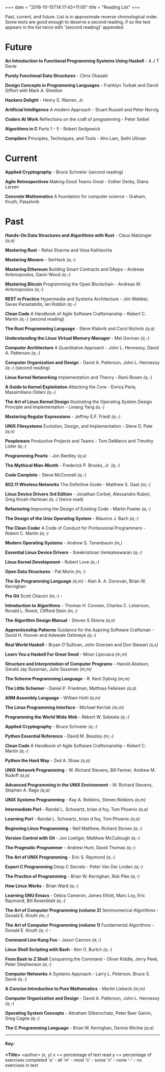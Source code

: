 +++
date = "2016-10-15T14:17:43+11:00"
title = "Reading List"
+++

Past, current, and future. List is in approximate reverse chronological order.
Some texts are good enough to deserve a second reading, if so the text appears
in the list twice with '(second reading)' appended.

# Future

**An Introduction to Functional Programming Systems Using Haskell** -
A J T Davie

**Purely Functional Data Structures** -
Chris Okasaki

**Design Concepts in Programming Languages** -
Franklyn Turbak and David Giffort with Mark A. Sheldon

**Hackers Delight** -
Henry S. Warren, Jr.

**Artificial Intelligence** A modern Approach -
Stuart Russell and Peter Norvig

**Coders At Work** Reflections on the craft of programming -
Peter Seibel

**Algorithms in C** Parts 1 - 5 -
Robert Sedgewick

**Compilers** Principles, Techniques, and Tools -
Aho Lam, Sethi Ullman

# Current

**Applied Cryptography** -
Bruce Schneier (second reading)

**Agile Retrospectives** Making Good Teams Great -
Esther Derby, Diana Larsen

**Concrete Mathematics** A foundation for computer science -
Graham, Knuth, Patashnik

# Past

**Hands-On Data Structures and Algorithms with Rust** -
Claus Matzinger *(a,a)*

**Mastering Rust** - Rahul Sharma and Vesa Kaihlavirta

**Mastering Monero** -
SerHack *(a,-)*

**Mastering Ethereum** Building Smart Contracts and DApps -
Andreas Antonopoulos, Gavin Wood *(a,-)*

**Mastering Bitcoin** Programming the Open Blockchain -
Andreas M. Antonopoulos *(a,-)*

**REST in Practice** Hypermedia and Systems Architecture -
Jim Webber, Savas Parastatidis, Ian Robbin *(a,-)*

**Clean Code** A Handbook of Agile Software Craftsmanship -
Robert C. Martin *(a,-)* (second reading)

**The Rust Programming Language** -
Steve Klabnik and Carol Nichols *(a,a)*

**Understanding the Linux Virtual Memory Manager** -
Mel Gorman *(a,-)*

**Computer Architecture** A Quantitative Approach -
John L. Hennessy, David A. Patterson *(a,-)*

**Computer Organization and Design** -
David A. Patterson, John L. Hennessy *(a,-)* (second reading)

**Linux Kernel Networking** Implementation and Theory -
Rami Rosen  *(a,-)*

**A Guide to Kernel Exploitation** Attacking the Core -
Enrica Perla, Massimiliano Oldani *(a,-)*

**The Art of Linux Kernel Design** Illustrating the Operating System
Design Principle and Implementation - Lixiang Yang *(a,-)*

**Mastering Regular Expressions** -
Jeffrey E.F. Friedl *(a,-)*

**UNIX Filesystems** Evolution, Design, and Implementation -
Steve D. Pate *(a,n)*

**Peopleware** Productive Projects and Teams -
Tom DeMarco and Timothy Lister *(a,-)*

**Programming Pearls** - Jon Bentley *(a,s)*

**The Mythical Man-Month** -
Frederick P. Brooks, Jr. *(a,-)*

**Code Complete** - Steve McConnell *(a,-)*

**802.11 Wireless Networks** The Definitive Guide -
Matthew S. Gast *(m,-)*

**Linux Device Drivers 3rd Edition** -
Jonathan Corbet, Alessandro Rubini, Greg Kroah-Hartman *(a,-)* (twice read)

**Refactoring** Improving the Design of Existing Code -
Martin Fowler *(a,-)*

**The Design of the Unix Operating System** -
Maurice J. Bach *(a,-)*

**The Clean Coder** A Code of Conduct for Professional Programmers -
Robert C. Martin *(a,-)*

**Modern Operating Systems** -
Andrew S. Tanenbaum *(m,)*

**Essential Linux Device Drivers** -
Sreekrishnan Venkateswaran *(a,-)*

**Linux Kernel Development** -
Robert Love *(a,-)*

**Open Data Structures** -
Pat Morin *(m,-)*

**The Go Programming Language** *(a,m)* -
Alan A. A. Donovan, Brian W. Kernighan

**Pro Git** Scott Chacon *(m,-)* -

**Introduction to Algorithms** -
Thomas H. Cormen, Charles C. Leiserson, Ronald L. Rivest, Clifford Stein *(m,-)*

**The Algorithm Design Manual** -
Steven S Skiena *(a,n)*

**Apprenticeship Patterns** Guidance for the Aspiring Software Craftsman -
David H. Hoover and Adewale Oshineye *(a,-)*

**Real World Haskell** -
Bryan O'Sullivan, John Goerzen and Don Stewart *(s,s)*

**Learn You a Haskell For Great Good** -
Miran Lipovaca *(m,m)*

**Structure and Interpretation of Computer Programs** -
Harold Abelson, Gerald Jay Sussman, Julie Sussman *(m,m)*

**The Scheme Programming Language** -
R. Kent Dybvig *(m,m)*

**The Little Schemer** -
Daniel P. Friedman, Matthias Felleisen *(a,a)*

**ARM Assembly Language** -
William Hohl *(a,m)*

**The Linux Programming Interface** -
Michael Kerrisk *(m,m)*

**Programming the World Wide Web** -
Rebert W. Sebesta *(a,-)*

**Applied Cryptography** -
Bruce Schneier *(a,-)*

**Python Essential Reference** -
David M. Beazley *(m,-)*

**Clean Code** A Handbook of Agile Software Craftsmanship -
Robert C. Martin *(a,-)*

**Python the Hard Way** -
Zed A. Shaw *(a,a)*

**UNIX Network Programming** -
W. Richard Stevens, Bill Fenner, Andrew M. Rudoff *(a,a)*

**Advanced Programming in the UNIX Environment** -
W. Richard Stevens, Stephen A. Rago *(a,a)*

**UNIX Systems Programming** -
Kay A. Robbins, Steven Robbins *(a,m)*

**Intermediate Perl** -
Randal L. Schwartz, brian d foy, Tom Phoenix *(a,a)*

**Learning Perl** -
Randal L. Schwartz, brian d foy, Tom Phoenix *(a,a)*

**Beginning Linux Programming** -
Neil Matthew, Richard Stones *(a,-)*

**Version Control with Git** -
Jon Loeliger, Matthew McCullough *(a,-)*

**The Pragmatic Programmer** -
Andrew Hunt, David Thomas *(a,-)*

**The Art of UNIX Programming** -
Eric S. Raymond *(a,-)*

**Expert C Programming** Deep C Secrets -
Peter Van Der Linden *(a,-)*

**The Practice of Programming** -
Brian W. Kernighan, Rob Pike *(a,-)*

**How Linux Works** -
Brian Ward *(a,-)*

**Learning GNU Emacs** -
Debra Cameron, James Elliott, Marc Loy, Eric Raymond, Bill Rosenblatt *(a,-)*

**The Art of Computer Programming (volume 2)** Seminumerical Algorithms -
Donald E. Knuth *(m,-)*

**The Art of Computer Programming (volume 1)** Fundamental Algorithms -
Donald E. Knuth *(a,-)* -

**Command Line Kung Foo** -
Jason Cannon *(a,-)*

**Linux Shell Scripting with Bash** -
Ken O. Burtch *(a,-)*

**From Bash to Z Shell** Conquering the Command -
Oliver Kiddle, Jerry Peek, Peter Stephenson *(a,-)*

**Computer Networks** A Systems Approach -
Larry L. Peterson, Bruce S. Davie *(a,-)*

**A Concise Introduction to Pure Mathematics** -
Martin Liebeck *(m,m)*

**Computer Organization and Design** -
David A. Patterson, John L. Hennessy *(a,-)*

**Operating System Concepts** -
Abraham Silberschatz, Peter Baer Galvin, Greg Cagne *(a,-)*

**The C Programming Language** -
Brian W. Kernighan, Dennis Ritchie *(a,a)*

----------------------


#### Key:

**\<Title\>** \<author\> *(x, y)*
x == percentage of text read
y == percentage of exercises completed
'a' - all
'm' - most
's' - some
'n' - none
'-' - no exercises in text
